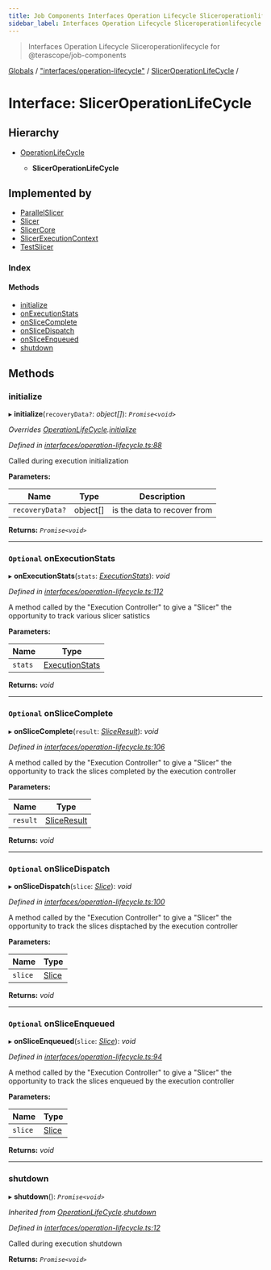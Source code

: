 ```yaml
---
title: Job Components Interfaces Operation Lifecycle Sliceroperationlifecycle
sidebar_label: Interfaces Operation Lifecycle Sliceroperationlifecycle
---
```


> Interfaces Operation Lifecycle Sliceroperationlifecycle for @terascope/job-components

[Globals](../overview.md) / ["interfaces/operation-lifecycle"](../modules/_interfaces_operation_lifecycle_.md) / [SlicerOperationLifeCycle](_interfaces_operation_lifecycle_.sliceroperationlifecycle.md) /

# Interface: SlicerOperationLifeCycle

## Hierarchy

* [OperationLifeCycle](_interfaces_operation_lifecycle_.operationlifecycle.md)

  * **SlicerOperationLifeCycle**

## Implemented by

* [ParallelSlicer](../classes/_operations_parallel_slicer_.parallelslicer.md)
* [Slicer](../classes/_operations_slicer_.slicer.md)
* [SlicerCore](../classes/_operations_core_slicer_core_.slicercore.md)
* [SlicerExecutionContext](../classes/_execution_context_slicer_.slicerexecutioncontext.md)
* [TestSlicer](../classes/_builtin_test_reader_slicer_.testslicer.md)

### Index

#### Methods

* [initialize](_interfaces_operation_lifecycle_.sliceroperationlifecycle.md#initialize)
* [onExecutionStats](_interfaces_operation_lifecycle_.sliceroperationlifecycle.md#optional-onexecutionstats)
* [onSliceComplete](_interfaces_operation_lifecycle_.sliceroperationlifecycle.md#optional-onslicecomplete)
* [onSliceDispatch](_interfaces_operation_lifecycle_.sliceroperationlifecycle.md#optional-onslicedispatch)
* [onSliceEnqueued](_interfaces_operation_lifecycle_.sliceroperationlifecycle.md#optional-onsliceenqueued)
* [shutdown](_interfaces_operation_lifecycle_.sliceroperationlifecycle.md#shutdown)

## Methods

###  initialize

▸ **initialize**(`recoveryData?`: *object[]*): *`Promise<void>`*

*Overrides [OperationLifeCycle](_interfaces_operation_lifecycle_.operationlifecycle.md).[initialize](_interfaces_operation_lifecycle_.operationlifecycle.md#initialize)*

*Defined in [interfaces/operation-lifecycle.ts:88](https://github.com/terascope/teraslice/tree/0c8b1cfadd6cd255811e506264906c5373f2ebea/packages/job-components/interfaces/operation-lifecycle.ts#L88)*

Called during execution initialization

**Parameters:**

Name | Type | Description |
------ | ------ | ------ |
`recoveryData?` | object[] | is the data to recover from  |

**Returns:** *`Promise<void>`*

___

### `Optional` onExecutionStats

▸ **onExecutionStats**(`stats`: *[ExecutionStats](_interfaces_operations_.executionstats.md)*): *void*

*Defined in [interfaces/operation-lifecycle.ts:112](https://github.com/terascope/teraslice/tree/0c8b1cfadd6cd255811e506264906c5373f2ebea/packages/job-components/interfaces/operation-lifecycle.ts#L112)*

A method called by the "Execution Controller" to give a "Slicer"
the opportunity to track various slicer satistics

**Parameters:**

Name | Type |
------ | ------ |
`stats` | [ExecutionStats](_interfaces_operations_.executionstats.md) |

**Returns:** *void*

___

### `Optional` onSliceComplete

▸ **onSliceComplete**(`result`: *[SliceResult](_interfaces_operations_.sliceresult.md)*): *void*

*Defined in [interfaces/operation-lifecycle.ts:106](https://github.com/terascope/teraslice/tree/0c8b1cfadd6cd255811e506264906c5373f2ebea/packages/job-components/interfaces/operation-lifecycle.ts#L106)*

A method called by the "Execution Controller" to give a "Slicer"
the opportunity to track the slices completed by the execution controller

**Parameters:**

Name | Type |
------ | ------ |
`result` | [SliceResult](_interfaces_operations_.sliceresult.md) |

**Returns:** *void*

___

### `Optional` onSliceDispatch

▸ **onSliceDispatch**(`slice`: *[Slice](_interfaces_operations_.slice.md)*): *void*

*Defined in [interfaces/operation-lifecycle.ts:100](https://github.com/terascope/teraslice/tree/0c8b1cfadd6cd255811e506264906c5373f2ebea/packages/job-components/interfaces/operation-lifecycle.ts#L100)*

A method called by the "Execution Controller" to give a "Slicer"
the opportunity to track the slices disptached by the execution controller

**Parameters:**

Name | Type |
------ | ------ |
`slice` | [Slice](_interfaces_operations_.slice.md) |

**Returns:** *void*

___

### `Optional` onSliceEnqueued

▸ **onSliceEnqueued**(`slice`: *[Slice](_interfaces_operations_.slice.md)*): *void*

*Defined in [interfaces/operation-lifecycle.ts:94](https://github.com/terascope/teraslice/tree/0c8b1cfadd6cd255811e506264906c5373f2ebea/packages/job-components/interfaces/operation-lifecycle.ts#L94)*

A method called by the "Execution Controller" to give a "Slicer"
the opportunity to track the slices enqueued by the execution controller

**Parameters:**

Name | Type |
------ | ------ |
`slice` | [Slice](_interfaces_operations_.slice.md) |

**Returns:** *void*

___

###  shutdown

▸ **shutdown**(): *`Promise<void>`*

*Inherited from [OperationLifeCycle](_interfaces_operation_lifecycle_.operationlifecycle.md).[shutdown](_interfaces_operation_lifecycle_.operationlifecycle.md#shutdown)*

*Defined in [interfaces/operation-lifecycle.ts:12](https://github.com/terascope/teraslice/tree/0c8b1cfadd6cd255811e506264906c5373f2ebea/packages/job-components/interfaces/operation-lifecycle.ts#L12)*

Called during execution shutdown

**Returns:** *`Promise<void>`*
